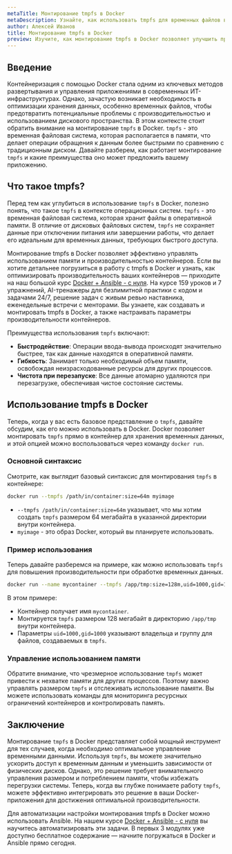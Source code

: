 ```yaml
---
metaTitle: Монтирование tmpfs в Docker
metaDescription: Узнайте, как использовать tmpfs для временных файлов в Docker - эффективное управление использованием памяти и производительностью контейнеров 
author: Алексей Иванов
title: Монтирование tmpfs в Docker
preview: Изучите, как монтирование tmpfs в Docker позволяет улучшить производительность контейнеров за счет использования оперативной памяти для временных данных
---
```


## Введение

Контейнеризация с помощью Docker стала одним из ключевых методов развертывания и управления приложениями в современных ИТ-инфраструктурах. Однако, зачастую возникает необходимость в оптимизации хранения данных, особенно временных файлов, чтобы предотвратить потенциальные проблемы с производительностью и использованием дискового пространства. В этом контексте стоит обратить внимание на монтирование `tmpfs` в Docker. `tmpfs` - это временная файловая система, которая располагается в памяти, что делает операции обращения к данным более быстрыми по сравнению с традиционным диском. Давайте разберем, как работает монтирование `tmpfs` и какие преимущества оно может предложить вашему приложению. 

## Что такое tmpfs?

Перед тем как углубиться в использование `tmpfs` в Docker, полезно понять, что такое `tmpfs` в контексте операционных систем. `tmpfs` - это временная файловая система, которая хранит файлы в оперативной памяти. В отличие от дисковых файловых систем, `tmpfs` не сохраняет данные при отключении питания или завершении работы, что делает его идеальным для временных данных, требующих быстрого доступа.

Монтирование tmpfs в Docker позволяет эффективно управлять использованием памяти и производительностью контейнеров. Если вы хотите детальнее погрузиться в работу с tmpfs в Docker и узнать, как оптимизировать производительность ваших контейнеров — приходите на наш большой курс [Docker + Ansible - с нуля](https://purpleschool.ru/course/docker). На курсе 159 уроков и 7 упражнений, AI-тренажеры для безлимитной практики с кодом и задачами 24/7, решение задач с живым ревью наставника, еженедельные встречи с менторами. Вы узнаете, как создавать и монтировать tmpfs в Docker, а также настраивать параметры производительности контейнеров.

Преимущества использования `tmpfs` включают:
- **Быстродействие**: Операции ввода-вывода происходят значительно быстрее, так как данные находятся в оперативной памяти.
- **Гибкость**: Занимает только необходимый объем памяти, освобождая неизрасходованные ресурсы для других процессов.
- **Чистота при перезапуске**: Все данные атомарно удаляются при перезагрузке, обеспечивая чистое состояние системы.

## Использование tmpfs в Docker

Теперь, когда у вас есть базовое представление о `tmpfs`, давайте обсудим, как его можно использовать в Docker. Docker позволяет монтировать `tmpfs` прямо в контейнер для хранения временных данных, и этой опцией можно воспользоваться через команду `docker run`.

### Основной синтаксис

Смотрите, как выглядит базовый синтаксис для монтирования `tmpfs` в контейнере:

```bash
docker run --tmpfs /path/in/container:size=64m myimage
```

- `--tmpfs /path/in/container:size=64m` указывает, что мы хотим создать `tmpfs` размером 64 мегабайта в указанной директории внутри контейнера.
- `myimage` - это образ Docker, который вы планируете использовать.

### Пример использования

Теперь давайте разберемся на примере, как можно использовать `tmpfs` для повышения производительности при обработке временных данных.

```bash
docker run --name mycontainer --tmpfs /app/tmp:size=128m,uid=1000,gid=1000 myimage
```

В этом примере:
- Контейнер получает имя `mycontainer`.
- Монтируется `tmpfs` размером 128 мегабайт в директорию `/app/tmp` внутри контейнера.
- Параметры `uid=1000,gid=1000` указывают владельца и группу для файлов, создаваемых в `tmpfs`.

### Управление использованием памяти

Обратите внимание, что чрезмерное использование `tmpfs` может привести к нехватке памяти для других процессов. Поэтому важно управлять размером `tmpfs` и отслеживать использование памяти. Вы можете использовать команды для мониторинга ресурсных ограничений контейнеров и контролировать память.

## Заключение

Монтирование `tmpfs` в Docker представляет собой мощный инструмент для тех случаев, когда необходимо оптимальное управление временными данными. Используя `tmpfs`, вы можете значительно ускорить доступ к временным данным и уменьшить зависимости от физических дисков. Однако, это решение требует внимательного управления размером и потреблением памяти, чтобы избежать перегрузки системы. Теперь, когда вы глубже понимаете работу `tmpfs`, можете эффективно интегрировать это решение в ваши Docker-приложения для достижения оптимальной производительности.

Для автоматизации настройки монтирования tmpfs в Docker можно использовать Ansible. На нашем курсе [Docker + Ansible - с нуля](https://purpleschool.ru/course/docker) вы научитесь автоматизировать эти задачи. В первых 3 модулях уже доступно бесплатное содержание — начните погружаться в Docker и Ansible прямо сегодня.

